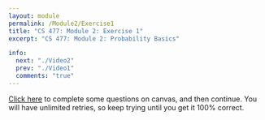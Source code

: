 ```yaml
---
layout: module
permalink: /Module2/Exercise1
title: "CS 477: Module 2: Exercise 1"
excerpt: "CS 477: Module 2: Probability Basics"

info:
  next: "./Video2"
  prev: "./Video1"
  comments: "true"
---
```


<a href = "https://ursinus.instructure.com/courses/16260/quizzes/24099">Click here</a> to complete some questions on canvas, and then continue.  You will have unlimited retries, so keep trying until you get it 100% correct.